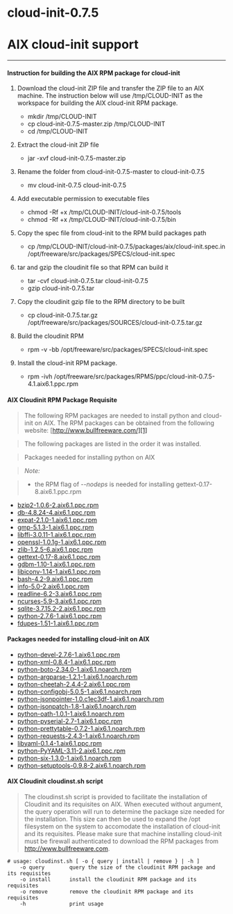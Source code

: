 cloud-init-0.7.5
===================
# AIX cloud-init support #
-------------

#### Instruction for building the AIX RPM package for cloud-init ####

1.  Download the cloud-init ZIP file and transfer the ZIP file to an AIX machine.
    The instruction below will use /tmp/CLOUD-INIT as the workspace for building the AIX cloud-init RPM package.
    
    - mkdir /tmp/CLOUD-INIT
    - cp cloud-init-0.7.5-master.zip /tmp/CLOUD-INIT
    - cd /tmp/CLOUD-INIT
    
2.  Extract the cloud-init ZIP file
    - jar -xvf cloud-init-0.7.5-master.zip
    
3.  Rename the folder from cloud-init-0.7.5-master to cloud-init-0.7.5
    - mv cloud-init-0.7.5 cloud-init-0.7.5
    
4.  Add executable permission to executable files
    - chmod -Rf +x /tmp/CLOUD-INIT/cloud-init-0.7.5/tools
    - chmod -Rf +x /tmp/CLOUD-INIT/cloud-init-0.7.5/bin
    
5.  Copy the spec file from cloud-init to the RPM build packages path
    - cp /tmp/CLOUD-INIT/cloud-init-0.7.5/packages/aix/cloud-init.spec.in /opt/freeware/src/packages/SPECS/cloud-init.spec
    
6.  tar and gzip the cloudinit file so that RPM can build it
    - tar -cvf cloud-init-0.7.5.tar cloud-init-0.7.5
    - gzip cloud-init-0.7.5.tar
    
7.  Copy the cloudinit gzip file to the RPM directory to be built
    - cp cloud-init-0.7.5.tar.gz /opt/freeware/src/packages/SOURCES/cloud-init-0.7.5.tar.gz
    
8.  Build the cloudinit RPM
    - rpm -v -bb /opt/freeware/src/packages/SPECS/cloud-init.spec
    
9.  Install the cloud-init RPM package.
    - rpm -ivh /opt/freeware/src/packages/RPMS/ppc/cloud-init-0.7.5-4.1.aix6.1.ppc.rpm



#### AIX Cloudinit RPM Package Requisite ####

>The following RPM packages are needed to install python and cloud-init on AIX.
The RPM packages can be obtained from the following website:
[http://www.bullfreeware.com/][1]

>The following packages are listed in the order it was installed.

> Packages needed for installing python on AIX

> *Note:*

>- the RPM flag of *--nodeps* is needed for installing gettext-0.17-8.aix6.1.ppc.rpm

- [bzip2-1.0.6-2.aix6.1.ppc.rpm][2]
- [db-4.8.24-4.aix6.1.ppc.rpm][3]
- [expat-2.1.0-1.aix6.1.ppc.rpm][4]
- [gmp-5.1.3-1.aix6.1.ppc.rpm][5]
- [libffi-3.0.11-1.aix6.1.ppc.rpm][6]
- [openssl-1.0.1g-1.aix6.1.ppc.rpm][7]
- [zlib-1.2.5-6.aix6.1.ppc.rpm][8]
- [gettext-0.17-8.aix6.1.ppc.rpm][9]
- [gdbm-1.10-1.aix6.1.ppc.rpm][10]
- [libiconv-1.14-1.aix6.1.ppc.rpm][11]
- [bash-4.2-9.aix6.1.ppc.rpm][12]
- [info-5.0-2.aix6.1.ppc.rpm][13]
- [readline-6.2-3.aix6.1.ppc.rpm][14]
- [ncurses-5.9-3.aix6.1.ppc.rpm][15]
- [sqlite-3.7.15.2-2.aix6.1.ppc.rpm][16]
- [python-2.7.6-1.aix6.1.ppc.rpm][17]
- [fdupes-1.51-1.aix6.1.ppc.rpm][18]

#### Packages needed for installing cloud-init on AIX ####

- [python-devel-2.7.6-1.aix6.1.ppc.rpm][19]
- [python-xml-0.8.4-1.aix6.1.ppc.rpm][20]
- [python-boto-2.34.0-1.aix6.1.noarch.rpm][21]
- [python-argparse-1.2.1-1.aix6.1.noarch.rpm][22]
- [python-cheetah-2.4.4-2.aix6.1.ppc.rpm][23]
- [python-configobj-5.0.5-1.aix6.1.noarch.rpm][24]
- [python-jsonpointer-1.0.c1ec3df-1.aix6.1.noarch.rpm][25]
- [python-jsonpatch-1.8-1.aix6.1.noarch.rpm][26]
- [python-oath-1.0.1-1.aix6.1.noarch.rpm][27]
- [python-pyserial-2.7-1.aix6.1.ppc.rpm][28]
- [python-prettytable-0.7.2-1.aix6.1.noarch.rpm][29]
- [python-requests-2.4.3-1.aix6.1.noarch.rpm][30]
- [libyaml-0.1.4-1.aix6.1.ppc.rpm][31]
- [python-PyYAML-3.11-2.aix6.1.ppc.rpm][32]
- [python-six-1.3.0-1.aix6.1.noarch.rpm][33]
- [python-setuptools-0.9.8-2.aix6.1.noarch.rpm][34]

[1]:http://www.bullfreeware.com/
[2]:http://www.bullfreeware.com/download/bin/1439/bzip2-1.0.6-2.aix6.1.ppc.rpm
[3]:http://www.bullfreeware.com/download/bin/1441/db-4.8.24-4.aix6.1.ppc.rpm
[4]:http://www.bullfreeware.com/download/bin/1639/expat-2.1.0-1.aix6.1.ppc.rpm
[5]:http://www.bullfreeware.com/download/bin/2046/gmp-5.1.3-1.aix6.1.ppc.rpm
[6]:http://www.bullfreeware.com/download/bin/1587/libffi-3.0.11-1.aix6.1.ppc.rpm
[7]:http://www.bullfreeware.com/download/bin/2076/openssl-1.0.1g-1.aix6.1.ppc.rpm
[8]:http://www.bullfreeware.com/download/bin/1908/zlib-1.2.5-6.aix6.1.ppc.rpm
[9]:http://www.bullfreeware.com/download/bin/2013/gettext-0.17-8.aix6.1.ppc.rpm
[10]:http://www.bullfreeware.com/download/bin/1446/gdbm-1.10-1.aix6.1.ppc.rpm
[11]:http://www.bullfreeware.com/download/bin/2024/libiconv-1.14-1.aix6.1.ppc.rpm
[12]:http://www.bullfreeware.com/download/bin/2091/bash-4.2-9.aix6.1.ppc.rpm
[13]:http://www.bullfreeware.com/download/bin/1918/info-5.0-2.aix6.1.ppc.rpm
[14]:http://www.bullfreeware.com/download/bin/1464/readline-6.2-3.aix6.1.ppc.rpm
[15]:http://www.bullfreeware.com/download/bin/1486/ncurses-5.9-3.aix6.1.ppc.rpm
[16]:http://www.bullfreeware.com/download/bin/1742/sqlite-3.7.15.2-2.aix6.1.ppc.rpm
[17]:http://www.bullfreeware.com/download/bin/2064/python-2.7.6-1.aix6.1.ppc.rpm
[18]:http://www.bullfreeware.com/download/bin/2332/fdupes-1.51-1.aix6.1.ppc.rpm
[19]:http://www.bullfreeware.com/download/bin/2065/python-devel-2.7.6-1.aix6.1.ppc.rpm
[20]:http://www.bullfreeware.com/download/bin/2117/python-xml-0.8.4-1.aix6.1.ppc.rpm
[21]:http://www.bullfreeware.com/download/bin/2101/python-boto-2.34.0-1.aix6.1.noarch.rpm
[22]:http://www.bullfreeware.com/download/bin/2099/python-argparse-1.2.1-1.aix6.1.noarch.rpm
[23]:http://www.bullfreeware.com/download/bin/2102/python-cheetah-2.4.4-2.aix6.1.ppc.rpm
[24]:http://www.bullfreeware.com/download/bin/2103/python-configobj-5.0.5-1.aix6.1.noarch.rpm
[25]:http://www.bullfreeware.com/download/bin/2106/python-jsonpointer-1.0.c1ec3df-1.aix6.1.noarch.rpm
[26]:http://www.bullfreeware.com/download/bin/2105/python-jsonpatch-1.8-1.aix6.1.noarch.rpm
[27]:http://www.bullfreeware.com/download/bin/2108/python-oauth-1.0.1-1.aix6.1.noarch.rpm
[28]:http://www.bullfreeware.com/download/bin/2112/python-pyserial-2.7-1.aix6.1.ppc.rpm
[29]:http://www.bullfreeware.com/download/bin/1858/python-prettytable-0.7.2-1.aix6.1.noarch.rpm
[30]:http://www.bullfreeware.com/download/bin/2114/python-requests-2.4.3-1.aix6.1.noarch.rpm
[31]:http://www.bullfreeware.com/download/bin/1632/libyaml-0.1.4-1.aix6.1.ppc.rpm
[32]:http://www.bullfreeware.com/download/bin/2192/python-PyYAML-3.11-2.aix6.1.ppc.rpm
[33]:http://www.bullfreeware.com/download/bin/1903/python-six-1.3.0-1.aix6.1.noarch.rpm
[34]:http://www.bullfreeware.com/download/bin/2115/python-setuptools-0.9.8-2.aix6.1.noarch.rpm

#### AIX Cloudinit cloudinst.sh script ####
>The cloudinst.sh script is provided to facilitate the installation of Cloudinit and its requisites on AIX.  When executed without argument, the query operation will run to determine the package size needed for the installation.  This size can then be used to expand the /opt filesystem on the system to accomodate the installation of cloud-init and its requisites.  Please make sure that machine installing cloud-init must be firewall authenticated to download the RPM packages from http://www.bullfreeware.com.

    # usage: cloudinst.sh [ -o { query | install | remove } | -h ]
        -o query        query the size of the cloudinit RPM package and its requisites
        -o install      install the cloudinit RPM package and its requisites
        -o remove       remove the cloudinit RPM package and its requisites
        -h              print usage
